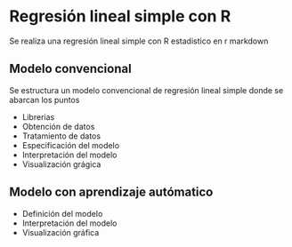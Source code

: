# Regresión lineal simple con R
Se realiza una regresión lineal simple con R estadistico en r markdown 
## Modelo convencional
Se estructura un modelo convencional de regresión lineal simple donde se abarcan los puntos 
* Librerias 
* Obtención de datos
* Tratamiento de datos
* Especificación del modelo
* Interpretación del modelo
* Visualización grágica
## Modelo con aprendizaje autómatico
* Definición del modelo
* Interpretación del modelo 
* Visualización gráfica
